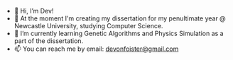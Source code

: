 - 👋 Hi, I’m Dev!
- 👀 At the moment I'm creating my dissertation for my penultimate year @ Newcastle University, studying Computer Science.
- 🌱 I’m currently learning Genetic Algorithms and Physics Simulation as a part of the dissertation.
- 📫 You can reach me by email: devonfoister@gmail.com

<!---
dfoister/dfoister is a ✨ special ✨ repository because its `README.md` (this file) appears on your GitHub profile.
You can click the Preview link to take a look at your changes.
--->
